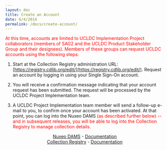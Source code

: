 ```yaml
---
layout: doc
title: Create an Account
date: 6/4/2014
permalink: /docs/create-account/
---
```


<span style="color: red">At this time, accounts are limited to UCLDC Implementation Project collaborators (members of SAG2 and the UCLDC Product Stakeholder Group and their designees). Members of these groups can request UCLDC accounts using the following steps:</span>

1. Start at the Collection Registry administration URL: [https://registry.cdlib.org/edit/](https://registry.cdlib.org/edit/). Request an account by logging in using your Single Sign-On account.

2. You will receive a confirmation message indicating that your account request has been submitted. The request will be processed by the UCLDC Project Implementation team.

3. A UCLDC Project Implementation team member will send a follow-up e-mail to you, to confirm once your account has been activated. At that point, you can log into the Nuxeo DAMS <span style="color: red">(as described further below) -- and in subsequent releases, you will be able to log into the Collection Registry to manage collection details.</span>

<p style="text-align: center"><a href="https://nuxeo.cdlib.org/nuxeo/">Nuxeo DAMS</a> - <a href="{{ site.url }}{{site.baseurl}}/docs/dams/index/">Documentation</a><br><a href="https://registry.cdlib.org/">Collection Registry</a> - <a href="{{ site.url }}{{site.baseurl}}/docs/registry/index/">Documentation</a></p>
